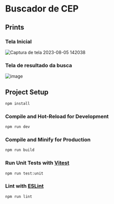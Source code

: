 # Buscador de CEP 

## Prints
### Tela Inicial
![Captura de tela 2023-08-05 142038](https://github.com/eribert0/Vue_CEP_Search_Engine/assets/43413666/3357aff5-bf27-4764-b12d-99fe0a7b0f3f)
### Tela de resultado da busca
![image](https://github.com/eribert0/Vue_CEP_Search_Engine/assets/43413666/5c76c109-2106-418c-8956-fb9c8b461fb4)


## Project Setup

```sh
npm install
```

### Compile and Hot-Reload for Development

```sh
npm run dev
```

### Compile and Minify for Production

```sh
npm run build
```

### Run Unit Tests with [Vitest](https://vitest.dev/)

```sh
npm run test:unit
```

### Lint with [ESLint](https://eslint.org/)

```sh
npm run lint
```
